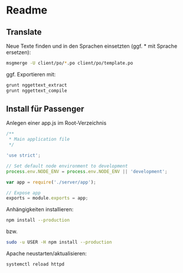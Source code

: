 # Readme

## Translate
Neue Texte finden und in den Sprachen einsetzten (ggf. * mit Sprache ersetzen):
```bash
msgmerge -U client/po/*.po client/po/template.po
```

ggf. Exportieren mit:
```bash
grunt nggettext_extract
grunt nggettext_compile
```

## Install für Passenger
Anlegen einer app.js im Root-Verzeichnis

```javascript
/**
 * Main application file
 */

'use strict';

// Set default node environment to development
process.env.NODE_ENV = process.env.NODE_ENV || 'development';

var app = require('./server/app');

// Expose app
exports = module.exports = app;
```

Anhängigkeiten installieren:
```bash
npm install --production
```
bzw.
```bash
sudo -u USER -H npm install --production
```

Apache neustarten/aktualisieren:
```bash
systemctl reload httpd
```
